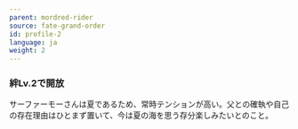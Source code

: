 ```yaml
---
parent: mordred-rider
source: fate-grand-order
id: profile-2
language: ja
weight: 2
---
```


### 絆Lv.2で開放

サーファーモーさんは夏であるため、常時テンションが高い。父との確執や自己の存在理由はひとまず置いて、今は夏の海を思う存分楽しみたいとのこと。
